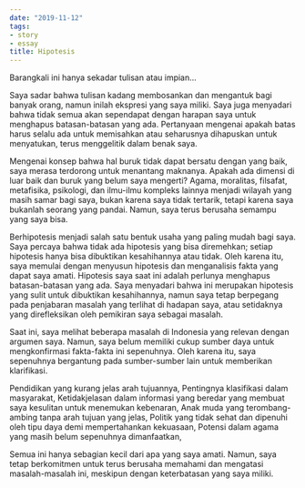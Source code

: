 ```yaml
---
date: "2019-11-12"
tags:
- story
- essay
title: Hipotesis
---
```


Barangkali ini hanya sekadar tulisan atau impian...

Saya sadar bahwa tulisan kadang membosankan dan mengantuk bagi banyak orang, namun inilah ekspresi yang saya miliki. Saya juga menyadari bahwa tidak semua akan sependapat dengan harapan saya untuk menghapus batasan-batasan yang ada. Pertanyaan mengenai apakah batas harus selalu ada untuk memisahkan atau seharusnya dihapuskan untuk menyatukan, terus menggelitik dalam benak saya.

Mengenai konsep bahwa hal buruk tidak dapat bersatu dengan yang baik, saya merasa terdorong untuk menantang maknanya. Apakah ada dimensi di luar baik dan buruk yang belum saya mengerti? Agama, moralitas, filsafat, metafisika, psikologi, dan ilmu-ilmu kompleks lainnya menjadi wilayah yang masih samar bagi saya, bukan karena saya tidak tertarik, tetapi karena saya bukanlah seorang yang pandai. Namun, saya terus berusaha semampu yang saya bisa.

Berhipotesis menjadi salah satu bentuk usaha yang paling mudah bagi saya. Saya percaya bahwa tidak ada hipotesis yang bisa diremehkan; setiap hipotesis hanya bisa dibuktikan kesahihannya atau tidak. Oleh karena itu, saya memulai dengan menyusun hipotesis dan menganalisis fakta yang dapat saya amati. Hipotesis saya saat ini adalah perlunya menghapus batasan-batasan yang ada. Saya menyadari bahwa ini merupakan hipotesis yang sulit untuk dibuktikan kesahihannya, namun saya tetap berpegang pada penjabaran masalah yang terlihat di hadapan saya, atau setidaknya yang direfleksikan oleh pemikiran saya sebagai masalah.

Saat ini, saya melihat beberapa masalah di Indonesia yang relevan dengan argumen saya. Namun, saya belum memiliki cukup sumber daya untuk mengkonfirmasi fakta-fakta ini sepenuhnya. Oleh karena itu, saya sepenuhnya bergantung pada sumber-sumber lain untuk memberikan klarifikasi.

Pendidikan yang kurang jelas arah tujuannya,
Pentingnya klasifikasi dalam masyarakat,
Ketidakjelasan dalam informasi yang beredar yang membuat saya kesulitan untuk menemukan kebenaran,
Anak muda yang terombang-ambing tanpa arah tujuan yang jelas,
Politik yang tidak sehat dan dipenuhi oleh tipu daya demi mempertahankan kekuasaan,
Potensi dalam agama yang masih belum sepenuhnya dimanfaatkan,

Semua ini hanya sebagian kecil dari apa yang saya amati. Namun, saya tetap berkomitmen untuk terus berusaha memahami dan mengatasi masalah-masalah ini, meskipun dengan keterbatasan yang saya miliki.